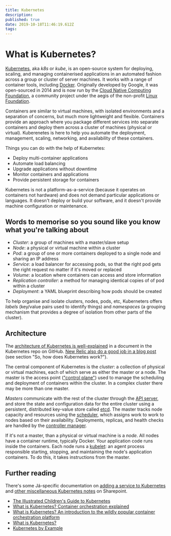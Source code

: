 ```yaml
---
title: Kubernetes
description: 
published: true
date: 2019-10-18T11:46:19.612Z
tags: 
---
```


# What is Kubernetes?

[Kubernetes](https://kubernetes.com/), aka _k8s_ or _kube_, is an open-source system for deploying, scaling, and managing containerised applications in an automated fashion across a group or cluster of server machines. It works with a range of container tools, including [Docker](https://www.docker.com/). Originally developed by Google, it was open-sourced in 2014 and is now run by the [Cloud Native Computing Foundation](https://www.cncf.io/), a community project under the aegis of the non-profit [Linux Foundation](https://www.linuxfoundation.org/).

Containers are similar to virtual machines, with isolated environments and a separation of concerns, but much more lightweight and flexible. Containers provide an approach where you package different services into separate containers and deploy them across a cluster of machines (physical or virtual). Kuberenetes is here to help you automate the deployment, management, scaling, networking, and availability of these containers.

Things you can do with the help of Kubernetes:

- Deploy multi-container applications
- Automate load balancing
- Upgrade applications without downtime
- Monitor containers and applications
- Provide persistent storage for containers

Kubernetes is not a platform-as-a-service (because it operates on containers not hardware) and does not demand particular applications or languages. It doesn't deploy or build your software, and it doesn't provide machine configuration or maintenance.

## Words to memorise so you sound like you know what you're talking about

- _Cluster_: a group of machines with a master/slave setup
- _Node_: a physical or virtual machine within a cluster
- _Pod_: a group of one or more containers deployed to a single node and sharing an IP address
- _Service_: a load balancer for accessing pods, so that the right pod gets the right request no matter if it's moved or replaced
- _Volume_: a location where containers can access and store information
- _Replication controller_: a method for managing identical copies of of pod within a cluster
- _Deployment_: a YAML blueprint describing how pods should be created

To help organise and isolate clusters, nodes, pods, etc, Kuberneters offers _labels_ (key/value pairs used to identify things) and _namespaces_ (a grouping mechanism that provides a degree of isolation from other parts of the cluster).

## Architecture

The [architecture of Kubernetes is well-explained](https://github.com/kubernetes/community/blob/master/contributors/design-proposals/architecture/architecture.md) in a document in the Kubernetes repo on GitHub. [New Relic also do a good job in a blog post](https://blog.newrelic.com/engineering/what-is-kubernetes/) (see section "So, how does Kubernetes work?").

The central component of Kubernetes is the _cluster_: a collection of physical or virtual machines, each of which serve as either the master or a node. The master is the access point (["control plane"](https://en.wikipedia.org/wiki/Control_plane)) used to manage the scheduling and deployment of containers within the cluster. In a complex cluster there may be more than one master.

_Masters_ communicate with the rest of the cluster through the [API server](https://kubernetes.io/docs/reference/command-line-tools-reference/kube-apiserver/), and store the state and configuration data for the entire cluster using a persistent, distributed key-value store called [etcd](https://github.com/etcd-io/etcd). The master tracks node capacity and resources using the [scheduler](https://kubernetes.io/docs/reference/command-line-tools-reference/kube-scheduler/), which assigns work to work to nodes based on their availability. Deployments, replicas, and health checks are handled by the [controller manager](https://kubernetes.io/docs/reference/command-line-tools-reference/kube-controller-manager/).

If it's not a master, than a physical or virtual machine is a _node_. All nodes have a container runtime, typically Docker. Your application code runs inside the containers. Each node runs a [kubelet](https://kubernetes.io/docs/reference/command-line-tools-reference/kubelet/): an agent process responsible starting, stopping, and maintaining the node's application containers. To do this, it takes instructions from the master.

## Further reading

There's some Já-specific documentation on [adding a service to Kubernetes](https://jahf.sharepoint.com/sites/taeknisvid/knowledgebase/Add%20service%20to%20Kubernetes.aspx) and [other miscellaneous Kubernetes notes](https://jahf.sharepoint.com/sites/taeknisvid/knowledgebase/Kubernetes%20notes.aspx) on Sharepoint.

- [The Illustrated Children's Guide to Kubernetes](https://cdn.chrisshort.net/The-Illustrated-Childrens-Guide-to-Kubernetes.pdf)
- [What is Kubernetes? Container orchestration explained](https://www.infoworld.com/article/3268073/kubernetes/what-is-kubernetes-container-orchestration-explained.html)
- [What is Kubernetes? An introduction to the wildly popular container orchestration platform](https://blog.newrelic.com/engineering/what-is-kubernetes/)
- [What is Kubernetes?](https://www.redhat.com/en/topics/containers/what-is-kubernetes)
- [Kubernetes by Example](http://kubernetesbyexample.com/)
